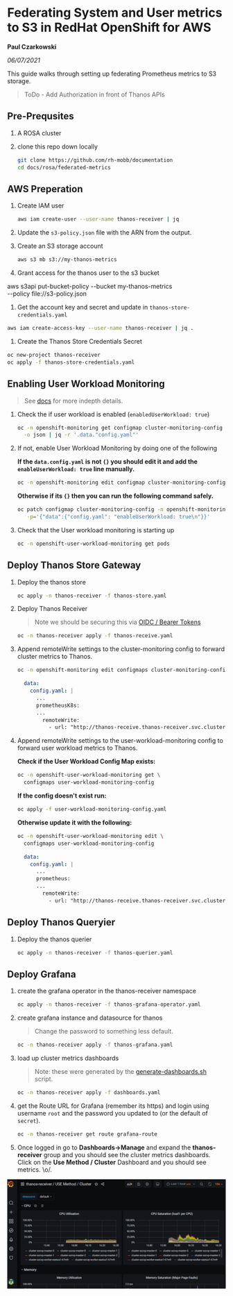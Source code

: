 # Federating System and User metrics to S3 in RedHat OpenShift for AWS

**Paul Czarkowski**

*06/07/2021*

This guide walks through setting up federating Prometheus metrics to S3 storage.

> ToDo - Add Authorization in front of Thanos APIs

## Pre-Prequsites

1. A ROSA cluster

1. clone this repo down locally

    ```bash
    git clone https://github.com/rh-mobb/documentation
    cd docs/rosa/federated-metrics
    ```

## AWS Preperation

1. Create IAM user

    ```bash
    aws iam create-user --user-name thanos-receiver | jq
    ```


1. Update the `s3-policy.json` file with the ARN from the output.

1. Create an S3 storage account

    ```bash
    aws s3 mb s3://my-thanos-metrics
    ```

1. Grant access for the thanos user to the s3 bucket

aws s3api put-bucket-policy --bucket my-thanos-metrics \
  --policy file://s3-policy.json

1. Get the account key and secret and update in `thanos-store-credentials.yaml`

```bash
aws iam create-access-key --user-name thanos-receiver | jq .
```

1. Create the Thanos Store Credentials Secret

```bash
oc new-project thanos-receiver
oc apply -f thanos-store-credentials.yaml
```

## Enabling User Workload Monitoring

> See [docs](https://docs.openshift.com/container-platform/4.7/monitoring/enabling-monitoring-for-user-defined-projects.html) for more indepth details.

1. Check the if user workload is enabled (`enabledUserWorkload: true`)

    ```bash
    oc -n openshift-monitoring get configmap cluster-monitoring-config  \
      -o json | jq -r '.data."config.yaml"'
    ```

1. If not, enable User Workload Monitoring by doing one of the following

    **If the `data.config.yaml` is not `{}` you should edit it and add the `enableUserWorkload: true` line manually.**

    ```bash
    oc -n openshift-monitoring edit configmap cluster-monitoring-config
    ```

    **Otherwise if its `{}` then you can run the following command safely.**

    ```bash
    oc patch configmap cluster-monitoring-config -n openshift-monitoring \
       -p='{"data":{"config.yaml": "enableUserWorkload: true\n"}}'
    ```

1. Check that the User workload monitoring is starting up

    ```bash
    oc -n openshift-user-workload-monitoring get pods
    ```

## Deploy Thanos Store Gateway

<!--

> we should be able to skip this because its in the yaml now.

1. Create a service account for the Thanos Store Gateway

    ```bash
    oc -n thanos-receiver create serviceaccount thanos-store-gateway
    oc -n thanos-receiver adm policy add-scc-to-user anyuid -z thanos-store-gateway
    ```
-->

1. Deploy the thanos store

    ```bash
    oc apply -n thanos-receiver -f thanos-store.yaml
    ```

1. Deploy Thanos Receiver

    > Note we should be securing this via [OIDC / Bearer Tokens](https://www.openshift.com/blog/federated-prometheus-with-thanos-receive)

    ```bash
    oc -n thanos-receiver apply -f thanos-receive.yaml
    ```

1. Append remoteWrite settings to the cluster-monitoring config to forward cluster metrics to Thanos.

    ```bash
    oc -n openshift-monitoring edit configmaps cluster-monitoring-config
    ```

    ```yaml
      data:
        config.yaml: |
          ...
          prometheusK8s:
          ...
            remoteWrite:
              - url: "http://thanos-receive.thanos-receiver.svc.cluster.local:9091/api/v1/receive"
    ```

1. Append remoteWrite settings to the user-workload-monitoring config to forward user workload metrics to Thanos.

    **Check if the User Workload Config Map exists:**

    ```bash
    oc -n openshift-user-workload-monitoring get \
      configmaps user-workload-monitoring-config
    ```

    **If the config doesn't exist run:**

    ```bash
    oc apply -f user-workload-monitoring-config.yaml
    ```

    **Otherwise update it with the following:**

    ```bash
    oc -n openshift-user-workload-monitoring edit \
      configmaps user-workload-monitoring-config
    ```

    ```yaml
      data:
        config.yaml: |
          ...
          prometheus:
          ...
            remoteWrite:
              - url: "http://thanos-receive.thanos-receiver.svc.cluster.local:9091/api/v1/receive"
    ```


## Deploy Thanos Queryier

1. Deploy the thanos querier

    ```bash
    oc apply -n thanos-receiver -f thanos-querier.yaml
    ```

## Deploy Grafana

1. create the grafana operator in the thanos-receiver namespace

    ```bash
    oc apply -n thanos-receiver -f thanos-grafana-operator.yaml
    ```

1. create grafana instance and datasource for thanos

    > Change the password to something less default.

    ```bash
    oc -n thanos-receiver apply -f thanos-grafana.yaml
    ```

1. load up cluster metrics dashboards

    > Note: these were generated by the [generate-dashboards.sh](generate-dashboards.sh) script.

    ```bash
    oc -n thanos-receiver apply -f dashboards.yaml
    ```

1. get the Route URL for Grafana (remember its https) and login using username `root` and the password you updated to (or the default of `secret`).

    ```bash
    oc -n thanos-receiver get route grafana-route
    ```

1. Once logged in go to **Dashboards->Manage** and expand the **thanos-receiver** group and you should see the cluster metrics dashboards.  Click on the **Use Method / Cluster** Dashboard and you should see metrics.  \o/.

![screenshot of grafana with federated cluster metrics](./grafana-metrics.png)